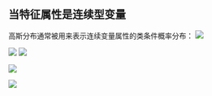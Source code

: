 ## 当特征属性是连续型变量
高斯分布通常被用来表示连续变量属性的类条件概率分布：
![](https://cdn.jsdelivr.net/gh/lyhcc/Picture_Repository/img/20191019191003.png)

![](https://cdn.jsdelivr.net/gh/lyhcc/Picture_Repository/img/20191019191343.png)
![](https://cdn.jsdelivr.net/gh/lyhcc/Picture_Repository/img/20191019191505.png)
	
![](https://cdn.jsdelivr.net/gh/lyhcc/Picture_Repository/img/20191019191653.png)

![](https://cdn.jsdelivr.net/gh/lyhcc/Picture_Repository/img/20191019191710.png)



